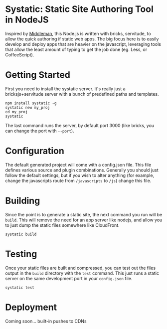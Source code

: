 # Systatic: Static Site Authoring Tool in NodeJS

Inspired by [Middleman](http://middlemanapp.com), this Node.js is written with bricks, servitude, to allow the quick authoring if static web apps. The big focus here is to easily develop and deploy apps that are heavier on the javascript, leveraging tools that allow the least amount of typing to get the job done (eg. Less, or CoffeeScript).

# Getting Started

First you need to install the systatic server. It's really just a bricksjs+servitude server with a bunch of predefined paths and templates.

    npm install systatic -g
    systatic new my_proj
    cd my_proj
    systatic

The last command runs the server, by default port 3000 (like bricks, you can change the port with `--port`).

# Configuration

The default generated project will come with a config.json file. This file defines various source and plugin combinations. Generally you should just follow the default settings, but if you wish to alter anything (for example, change the javascripts route from `/javascripts` to `/js`) change this file.

# Building

Since the point is to generate a static site, the next command you run will be `build`. This will remove the need for an app server like nodejs, and allow you to just dump the static files somewhere like CloudFront.

    systatic build

# Testing

Once your static files are built and compressed, you can test out the files output in the `build` directory with the `test` command. This just runs a static server on the same development port in your `config.json` file.

    systatic test

# Deployment

Coming soon... built-in pushes to CDNs
